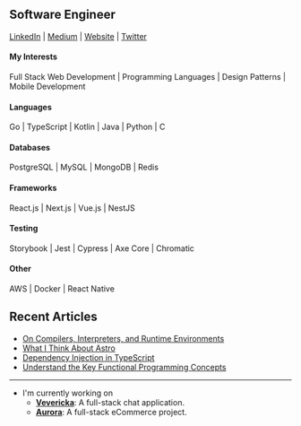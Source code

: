 ## Software Engineer
[LinkedIn](https://www.linkedin.com/in/mert-turkmenoglu/) | 
[Medium](https://medium.com/@mertturkmenoglu/) |
[Website](https://mertturkmenoglu.com/) |
[Twitter](https://twitter.com/capreaee/)
#### My Interests
Full Stack Web Development | Programming Languages | Design Patterns | Mobile Development
#### Languages
Go | TypeScript | Kotlin | Java | Python | C
#### Databases
PostgreSQL | MySQL | MongoDB | Redis
#### Frameworks
React.js | Next.js | Vue.js | NestJS
#### Testing
Storybook | Jest | Cypress | Axe Core | Chromatic
#### Other
AWS | Docker | React Native

## Recent Articles
* [On Compilers, Interpreters, and Runtime Environments](https://mertturkmenoglu.com/blog/compilers-and-interpreters)
* [What I Think About Astro](https://mertturkmenoglu.com/blog/what-i-think-about-astro)
* [Dependency Injection in TypeScript](https://levelup.gitconnected.com/dependency-injection-in-typescript-2f66912d143c)
* [Understand the Key Functional Programming Concepts](https://medium.com/swlh/understand-the-key-functional-programming-concepts-bca440f1bcd6)

***
* I'm currently working on
  * [**Vevericka**](https://github.com/mertturkmenoglu/vevericka): A full-stack chat application.
  * [**Aurora**](https://gihub.com/mertturkmenoglu/aurora): A full-stack eCommerce project.
